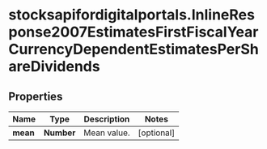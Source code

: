 # stocksapifordigitalportals.InlineResponse2007EstimatesFirstFiscalYearCurrencyDependentEstimatesPerShareDividends

## Properties

Name | Type | Description | Notes
------------ | ------------- | ------------- | -------------
**mean** | **Number** | Mean value. | [optional] 



